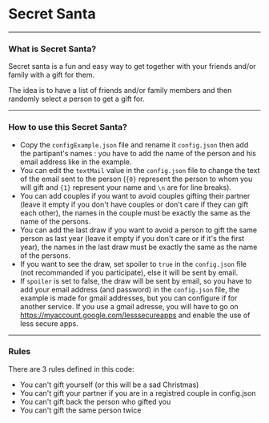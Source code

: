 # Secret Santa

---
### What is Secret Santa?

Secret santa is a fun and easy way to get together with your friends and/or family with a gift for them.

The idea is to have a list of friends and/or family members and then randomly select a person to get a gift for.

---

### How to use this Secret Santa?

- Copy the `configExample.json` file and rename it `config.json` then add the partipant's names : you have to add the name of the person and his email address like in the example.
- You can edit the `textMail` value in the `config.json` file to change the text of the email sent to the person (`{0}` represent the person to whom you will gift and `{1}` represent your name and `\n` are for line breaks).
- You can add couples if you want to avoid couples gifting their partner (leave it empty if you don't have couples or don't care if they can gift each other), the names in the couple must be exactly the same as the name of the persons.
- You can add the last draw if you want to avoid a person to gift the same person as last year (leave it empty if you don't care or if it's the first year), the names in the last draw must be exactly the same as the name of the persons.
- If you want to see the draw, set spoiler to `true` in the `config.json` file (not recommanded if you participate), else it will be sent by email.
- If `spoiler` is set to false, the draw will be sent by email, so you have to add your email address (and password) in the `config.json` file, the example is made for gmail addresses, but you can configure if for another service. If you use a gmail adresse, you will have to go on https://myaccount.google.com/lesssecureapps and enable the use of less secure apps.

---

### Rules
There are 3 rules defined in this code:
- You can't gift yourself (or this will be a sad Christmas)
- You can't gift your partner if you are in a registred couple in config.json
- You can't gift back the person who gifted you
- You can't gift the same person twice

